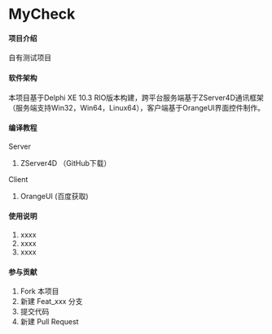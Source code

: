# MyCheck

#### 项目介绍
自有测试项目

#### 软件架构
本项目基于Delphi XE 10.3 RIO版本构建，跨平台服务端基于ZServer4D通讯框架（服务端支持Win32，Win64，Linux64），客户端基于OrangeUI界面控件制作。


#### 编译教程
Server
1. ZServer4D （GitHub下载）

Client
1. OrangeUI (百度获取)

#### 使用说明

1. xxxx
2. xxxx
3. xxxx

#### 参与贡献

1. Fork 本项目
2. 新建 Feat_xxx 分支
3. 提交代码
4. 新建 Pull Request
